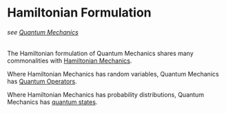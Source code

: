 # Hamiltonian Formulation
###### see [Quantum Mechanics](QM_overview.md)

The Hamiltonian formulation of Quantum Mechanics shares many commonalities with [Hamiltonian Mechanics](../Classical_Mechanics/hamiltonian_mechanics.md).

Where Hamiltonian Mechanics has random variables, Quantum Mechanics has [Quantum Operators](quantum_operators.md).

Where Hamiltonian Mechanics has probability distributions, Quantum Mechanics has [quantum states](quantum_states.md).